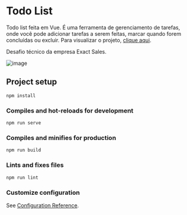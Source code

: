 # Todo List

Todo list feita em Vue. É uma ferramenta de gerenciamento de tarefas, onde você pode adicionar tarefas a serem feitas, marcar quando forem concluídas ou excluir. 
Para visualizar o projeto, [clique aqui](https://todolist-seven-gamma.vercel.app/).

Desafio técnico da empresa Exact Sales. 

![image](https://user-images.githubusercontent.com/89950971/158104878-3662a8db-1ca3-49fa-9191-09039d44fe37.png)


## Project setup
```
npm install
```

### Compiles and hot-reloads for development
```
npm run serve
```

### Compiles and minifies for production
```
npm run build
```

### Lints and fixes files
```
npm run lint
```

### Customize configuration
See [Configuration Reference](https://cli.vuejs.org/config/).
